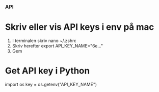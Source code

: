 ### API ####

# Skriv eller vis API keys i env på mac

1) I terminalen skriv
nano ~/.zshrc
2) Skriv herefter
export API_KEY_NAME="6e..."
3) Gem

# Get API key i Python
import os
key = os.getenv("API_KEY_NAME")
